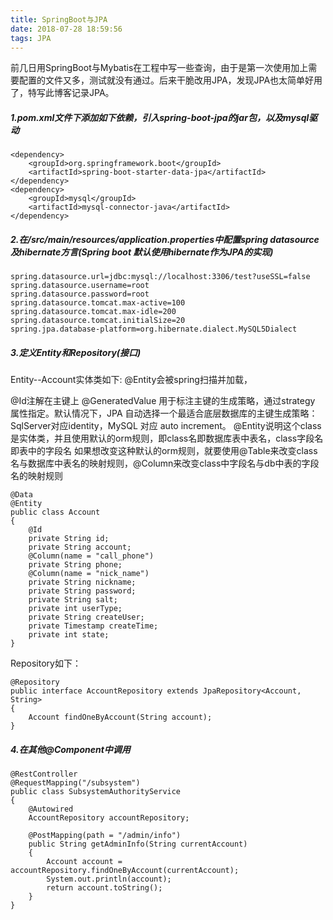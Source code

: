 ```yaml
---
title: SpringBoot与JPA
date: 2018-07-28 18:59:56
tags: JPA
---
```


前几日用SpringBoot与Mybatis在工程中写一些查询，由于是第一次使用加上需要配置的文件又多，测试就没有通过。后来干脆改用JPA，发现JPA也太简单好用了，特写此博客记录JPA。

##### 1.pom.xml文件下添加如下依赖，引入spring-boot-jpa的jar包，以及mysql驱动


``` 
<dependency>
    <groupId>org.springframework.boot</groupId>
    <artifactId>spring-boot-starter-data-jpa</artifactId>
</dependency>
<dependency>
    <groupId>mysql</groupId>
    <artifactId>mysql-connector-java</artifactId>
</dependency>
```
<!--more-->
##### 2.在/src/main/resources/application.properties中配置spring datasource及hibernate方言(Spring boot 默认使用hibernate作为JPA的实现)
``` 
spring.datasource.url=jdbc:mysql://localhost:3306/test?useSSL=false
spring.datasource.username=root
spring.datasource.password=root
spring.datasource.tomcat.max-active=100
spring.datasource.tomcat.max-idle=200
spring.datasource.tomcat.initialSize=20
spring.jpa.database-platform=org.hibernate.dialect.MySQL5Dialect
```
##### 3.定义Entity和Repository(接口)
Entity--Account实体类如下:
@Entity会被spring扫描并加载，

  @Id注解在主键上
@GeneratedValue 用于标注主键的生成策略，通过strategy 属性指定。默认情况下，JPA 自动选择一个最适合底层数据库的主键生成策略：SqlServer对应identity，MySQL 对应 auto increment。 
  @Entity说明这个class是实体类，并且使用默认的orm规则，即class名即数据库表中表名，class字段名即表中的字段名
如果想改变这种默认的orm规则，就要使用@Table来改变class名与数据库中表名的映射规则，@Column来改变class中字段名与db中表的字段名的映射规则
``` 
@Data
@Entity
public class Account
{
    @Id
    private String id;
    private String account;
    @Column(name = "call_phone")
    private String phone;
    @Column(name = "nick_name")
    private String nickname;
    private String password;
    private String salt;
    private int userType;
    private String createUser;
    private Timestamp createTime;
    private int state;
}
```
Repository如下：
``` 
@Repository
public interface AccountRepository extends JpaRepository<Account, String>
{
    Account findOneByAccount(String account);
}
```
##### 4.在其他@Component中调用

``` 
@RestController
@RequestMapping("/subsystem")
public class SubsystemAuthorityService
{
    @Autowired
    AccountRepository accountRepository;

    @PostMapping(path = "/admin/info")
    public String getAdminInfo(String currentAccount)
    {
        Account account = accountRepository.findOneByAccount(currentAccount);
        System.out.println(account);
        return account.toString();
    }
}
```

